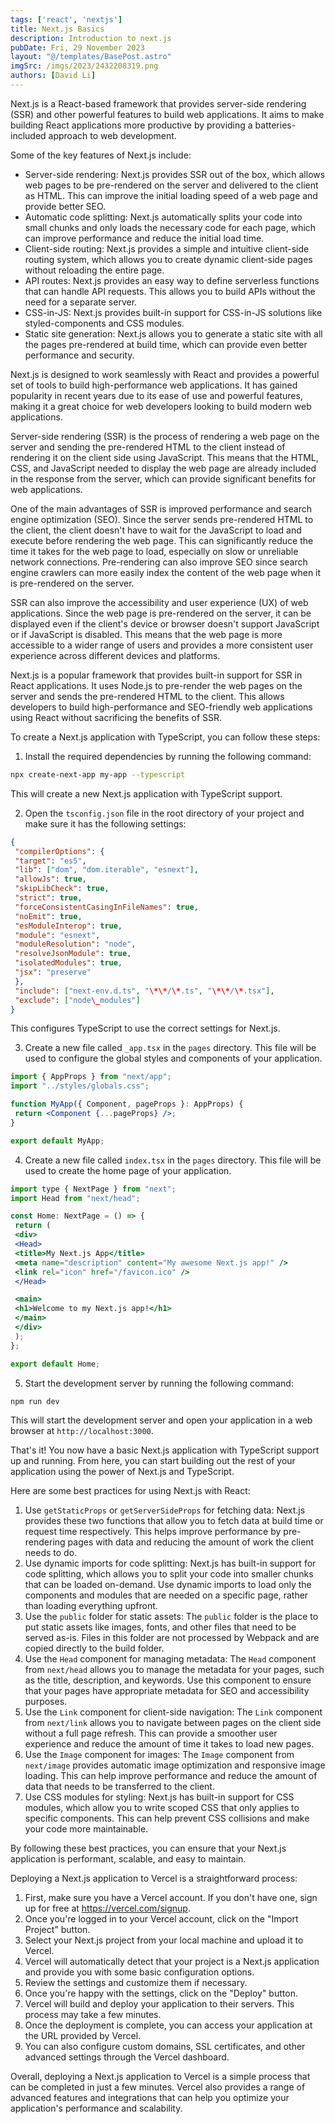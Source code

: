 ```yaml
---
tags: ['react', 'nextjs']
title: Next.js Basics
description: Introduction to next.js
pubDate: Fri, 29 November 2023
layout: "@/templates/BasePost.astro"
imgSrc: /imgs/2023/2432208319.png
authors: [David Li]
---
```

Next.js is a React-based framework that provides server-side rendering (SSR) and other powerful features to build web applications. It aims to make building React applications more productive by providing a batteries-included approach to web development.

Some of the key features of Next.js include:

* Server-side rendering: Next.js provides SSR out of the box, which allows web pages to be pre-rendered on the server and delivered to the client as HTML. This can improve the initial loading speed of a web page and provide better SEO.
* Automatic code splitting: Next.js automatically splits your code into small chunks and only loads the necessary code for each page, which can improve performance and reduce the initial load time.
* Client-side routing: Next.js provides a simple and intuitive client-side routing system, which allows you to create dynamic client-side pages without reloading the entire page.
* API routes: Next.js provides an easy way to define serverless functions that can handle API requests. This allows you to build APIs without the need for a separate server.
* CSS-in-JS: Next.js provides built-in support for CSS-in-JS solutions like styled-components and CSS modules.
* Static site generation: Next.js allows you to generate a static site with all the pages pre-rendered at build time, which can provide even better performance and security.

Next.js is designed to work seamlessly with React and provides a powerful set of tools to build high-performance web applications. It has gained popularity in recent years due to its ease of use and powerful features, making it a great choice for web developers looking to build modern web applications.


Server-side rendering (SSR) is the process of rendering a web page on the server and sending the pre-rendered HTML to the client instead of rendering it on the client side using JavaScript. This means that the HTML, CSS, and JavaScript needed to display the web page are already included in the response from the server, which can provide significant benefits for web applications.

One of the main advantages of SSR is improved performance and search engine optimization (SEO). Since the server sends pre-rendered HTML to the client, the client doesn't have to wait for the JavaScript to load and execute before rendering the web page. This can significantly reduce the time it takes for the web page to load, especially on slow or unreliable network connections. Pre-rendering can also improve SEO since search engine crawlers can more easily index the content of the web page when it is pre-rendered on the server.

SSR can also improve the accessibility and user experience (UX) of web applications. Since the web page is pre-rendered on the server, it can be displayed even if the client's device or browser doesn't support JavaScript or if JavaScript is disabled. This means that the web page is more accessible to a wider range of users and provides a more consistent user experience across different devices and platforms.

Next.js is a popular framework that provides built-in support for SSR in React applications. It uses Node.js to pre-render the web pages on the server and sends the pre-rendered HTML to the client. This allows developers to build high-performance and SEO-friendly web applications using React without sacrificing the benefits of SSR.


To create a Next.js application with TypeScript, you can follow these steps:

1. Install the required dependencies by running the following command:


```bash
npx create-next-app my-app --typescript
```

This will create a new Next.js application with TypeScript support.

2. Open the `tsconfig.json` file in the root directory of your project and make sure it has the following settings:


```json
{
 "compilerOptions": {
 "target": "es5",
 "lib": ["dom", "dom.iterable", "esnext"],
 "allowJs": true,
 "skipLibCheck": true,
 "strict": true,
 "forceConsistentCasingInFileNames": true,
 "noEmit": true,
 "esModuleInterop": true,
 "module": "esnext",
 "moduleResolution": "node",
 "resolveJsonModule": true,
 "isolatedModules": true,
 "jsx": "preserve"
 },
 "include": ["next-env.d.ts", "\*\*/\*.ts", "\*\*/\*.tsx"],
 "exclude": ["node\_modules"]
}
```

This configures TypeScript to use the correct settings for Next.js.

3. Create a new file called `_app.tsx` in the `pages` directory. This file will be used to configure the global styles and components of your application.


```jsx
import { AppProps } from "next/app";
import "../styles/globals.css";

function MyApp({ Component, pageProps }: AppProps) {
 return <Component {...pageProps} />;
}

export default MyApp;
```
4. Create a new file called `index.tsx` in the `pages` directory. This file will be used to create the home page of your application.


```jsx
import type { NextPage } from "next";
import Head from "next/head";

const Home: NextPage = () => {
 return (
 <div>
 <Head>
 <title>My Next.js App</title>
 <meta name="description" content="My awesome Next.js app!" />
 <link rel="icon" href="/favicon.ico" />
 </Head>

 <main>
 <h1>Welcome to my Next.js app!</h1>
 </main>
 </div>
 );
};

export default Home;
```

5. Start the development server by running the following command:


```bash
npm run dev
```

This will start the development server and open your application in a web browser at `http://localhost:3000`.

That's it! You now have a basic Next.js application with TypeScript support up and running. From here, you can start building out the rest of your application using the power of Next.js and TypeScript.


Here are some best practices for using Next.js with React:

1. Use `getStaticProps` or `getServerSideProps` for fetching data: Next.js provides these two functions that allow you to fetch data at build time or request time respectively. This helps improve performance by pre-rendering pages with data and reducing the amount of work the client needs to do.
2. Use dynamic imports for code splitting: Next.js has built-in support for code splitting, which allows you to split your code into smaller chunks that can be loaded on-demand. Use dynamic imports to load only the components and modules that are needed on a specific page, rather than loading everything upfront.
3. Use the `public` folder for static assets: The `public` folder is the place to put static assets like images, fonts, and other files that need to be served as-is. Files in this folder are not processed by Webpack and are copied directly to the build folder.
4. Use the `Head` component for managing metadata: The `Head` component from `next/head` allows you to manage the metadata for your pages, such as the title, description, and keywords. Use this component to ensure that your pages have appropriate metadata for SEO and accessibility purposes.
5. Use the `Link` component for client-side navigation: The `Link` component from `next/link` allows you to navigate between pages on the client side without a full page refresh. This can provide a smoother user experience and reduce the amount of time it takes to load new pages.
6. Use the `Image` component for images: The `Image` component from `next/image` provides automatic image optimization and responsive image loading. This can help improve performance and reduce the amount of data that needs to be transferred to the client.
7. Use CSS modules for styling: Next.js has built-in support for CSS modules, which allow you to write scoped CSS that only applies to specific components. This can help prevent CSS collisions and make your code more maintainable.

By following these best practices, you can ensure that your Next.js application is performant, scalable, and easy to maintain.


Deploying a Next.js application to Vercel is a straightforward process:

1. First, make sure you have a Vercel account. If you don't have one, sign up for free at <https://vercel.com/signup>.
2. Once you're logged in to your Vercel account, click on the "Import Project" button.
3. Select your Next.js project from your local machine and upload it to Vercel.
4. Vercel will automatically detect that your project is a Next.js application and provide you with some basic configuration options.
5. Review the settings and customize them if necessary.
6. Once you're happy with the settings, click on the "Deploy" button.
7. Vercel will build and deploy your application to their servers. This process may take a few minutes.
8. Once the deployment is complete, you can access your application at the URL provided by Vercel.
9. You can also configure custom domains, SSL certificates, and other advanced settings through the Vercel dashboard.

Overall, deploying a Next.js application to Vercel is a simple process that can be completed in just a few minutes. Vercel also provides a range of advanced features and integrations that can help you optimize your application's performance and scalability.


